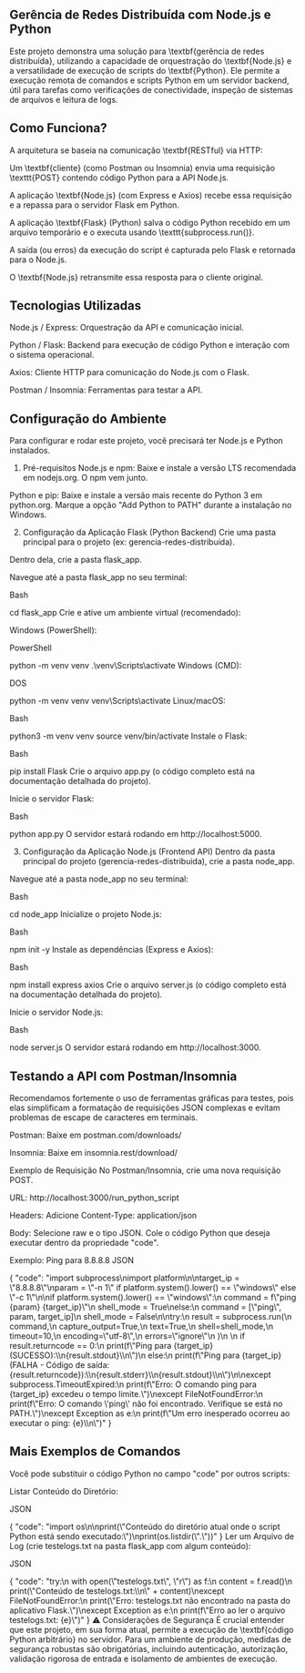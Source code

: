 ## Gerência de Redes Distribuída com Node.js e Python
Este projeto demonstra uma solução para \textbf{gerência de redes distribuída}, utilizando a capacidade de orquestração do \textbf{Node.js} e a versatilidade de execução de scripts do \textbf{Python}. Ele permite a execução remota de comandos e scripts Python em um servidor backend, útil para tarefas como verificações de conectividade, inspeção de sistemas de arquivos e leitura de logs.

## Como Funciona?
A arquitetura se baseia na comunicação \textbf{RESTful} via HTTP:

Um \textbf{cliente} (como Postman ou Insomnia) envia uma requisição \texttt{POST} contendo código Python para a API Node.js.

A aplicação \textbf{Node.js} (com Express e Axios) recebe essa requisição e a repassa para o servidor Flask em Python.

A aplicação \textbf{Flask} (Python) salva o código Python recebido em um arquivo temporário e o executa usando \texttt{subprocess.run()}.

A saída (ou erros) da execução do script é capturada pelo Flask e retornada para o Node.js.

O \textbf{Node.js} retransmite essa resposta para o cliente original.

## Tecnologias Utilizadas
Node.js / Express: Orquestração da API e comunicação inicial.

Python / Flask: Backend para execução de código Python e interação com o sistema operacional.

Axios: Cliente HTTP para comunicação do Node.js com o Flask.

Postman / Insomnia: Ferramentas para testar a API.

## Configuração do Ambiente
Para configurar e rodar este projeto, você precisará ter Node.js e Python instalados.

1. Pré-requisitos
Node.js e npm: Baixe e instale a versão LTS recomendada em nodejs.org. O npm vem junto.

Python e pip: Baixe e instale a versão mais recente do Python 3 em python.org. Marque a opção "Add Python to PATH" durante a instalação no Windows.

2. Configuração da Aplicação Flask (Python Backend)
Crie uma pasta principal para o projeto (ex: gerencia-redes-distribuida).

Dentro dela, crie a pasta flask_app.

Navegue até a pasta flask_app no seu terminal:

Bash

cd flask_app
Crie e ative um ambiente virtual (recomendado):

Windows (PowerShell):

PowerShell

python -m venv venv
.\venv\Scripts\activate
Windows (CMD):

DOS

python -m venv venv
venv\Scripts\activate
Linux/macOS:

Bash

python3 -m venv venv
source venv/bin/activate
Instale o Flask:

Bash

pip install Flask
Crie o arquivo app.py (o código completo está na documentação detalhada do projeto).

Inicie o servidor Flask:

Bash

python app.py
O servidor estará rodando em http://localhost:5000.

3. Configuração da Aplicação Node.js (Frontend API)
Dentro da pasta principal do projeto (gerencia-redes-distribuida), crie a pasta node_app.

Navegue até a pasta node_app no seu terminal:

Bash

cd node_app
Inicialize o projeto Node.js:

Bash

npm init -y
Instale as dependências (Express e Axios):

Bash

npm install express axios
Crie o arquivo server.js (o código completo está na documentação detalhada do projeto).

Inicie o servidor Node.js:

Bash

node server.js
O servidor estará rodando em http://localhost:3000.

## Testando a API com Postman/Insomnia
Recomendamos fortemente o uso de ferramentas gráficas para testes, pois elas simplificam a formatação de requisições JSON complexas e evitam problemas de escape de caracteres em terminais.

Postman: Baixe em postman.com/downloads/

Insomnia: Baixe em insomnia.rest/download/

Exemplo de Requisição
No Postman/Insomnia, crie uma nova requisição POST.

URL: http://localhost:3000/run_python_script

Headers: Adicione Content-Type: application/json

Body: Selecione raw e o tipo JSON. Cole o código Python que deseja executar dentro da propriedade "code".

Exemplo: Ping para 8.8.8.8
JSON

{
    "code": "import subprocess\\nimport platform\\n\\ntarget_ip = \\"8.8.8.8\\"\\nparam = \\"-n 1\\" if platform.system().lower() == \\"windows\\" else \\"-c 1\\"\\n\\nif platform.system().lower() == \\"windows\\":\\n    command = f\\"ping {param} {target_ip}\\\"\\n    shell_mode = True\\nelse:\\n    command = [\\"ping\\", param, target_ip]\\n    shell_mode = False\\n\\ntry:\\n    result = subprocess.run(\\n        command,\\n        capture_output=True,\\n        text=True,\\n        shell=shell_mode,\\n        timeout=10,\\n        encoding=\\"utf-8\\",\\n        errors=\\"ignore\\"\\n    )\\n    \\n    if result.returncode == 0:\\n        print(f\\"Ping para {target_ip} (SUCESSO):\\\\n{result.stdout}\\\\n\\")\\n    else:\\n        print(f\\"Ping para {target_ip} (FALHA - Código de saída: {result.returncode}):\\\\n{result.stderr}\\\\n{result.stdout}\\\\n\\")\\n\\nexcept subprocess.TimeoutExpired:\\n    print(f\\"Erro: O comando ping para {target_ip} excedeu o tempo limite.\\")\\nexcept FileNotFoundError:\\n    print(f\\"Erro: O comando \\'ping\\' não foi encontrado. Verifique se está no PATH.\\")\\nexcept Exception as e:\\n    print(f\\"Um erro inesperado ocorreu ao executar o ping: {e}\\\\n\\")"
}
## Mais Exemplos de Comandos
Você pode substituir o código Python no campo "code" por outros scripts:

Listar Conteúdo do Diretório:

JSON

{
    "code": "import os\\n\\nprint(\\"Conteúdo do diretório atual onde o script Python está sendo executado:\\")\\nprint(os.listdir(\\".\\"))"
}
Ler um Arquivo de Log (crie testelogs.txt na pasta flask_app com algum conteúdo):

JSON

{
    "code": "try:\\n    with open(\\"testelogs.txt\\", \\"r\\") as f:\\n        content = f.read()\\n        print(\\"Conteúdo de testelogs.txt:\\\\n\\" + content)\\nexcept FileNotFoundError:\\n    print(\\"Erro: testelogs.txt não encontrado na pasta do aplicativo Flask.\\")\\nexcept Exception as e:\\n    print(f\\"Erro ao ler o arquivo testelogs.txt: {e}\\")"
}
⚠️ Considerações de Segurança
É crucial entender que este projeto, em sua forma atual, permite a execução de \textbf{código Python arbitrário} no servidor. Para um ambiente de produção, medidas de segurança robustas são obrigatórias, incluindo autenticação, autorização, validação rigorosa de entrada e isolamento de ambientes de execução.
